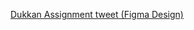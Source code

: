 [Dukkan Assignment tweet (Figma Design)](https://twitter.com/subhashchy/status/1744308069751025894?t=07R6p4n89mn5Vr7tKXvaGA&s=19)
